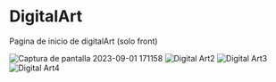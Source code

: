 # DigitalArt
Pagina de inicio de digitalArt (solo front)

![Captura de pantalla 2023-09-01 171158](https://github.com/DiegoBraseroSanchez/DigitalArt/assets/129300180/30f8292b-7af2-47c0-93e0-a93015a99288)
![Digital Art2](https://github.com/DiegoBraseroSanchez/DigitalArt/assets/129300180/9a65b577-9cba-404e-ab31-83aa751a5ff5)
![Digital Art3](https://github.com/DiegoBraseroSanchez/DigitalArt/assets/129300180/6a763339-5b8e-4ef0-854b-753f89caefe5)
![Digital Art4](https://github.com/DiegoBraseroSanchez/DigitalArt/assets/129300180/f0b875a1-f080-4989-9893-e98f158d35a6)
